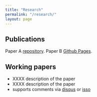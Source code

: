 ```yaml
---
title: "Research"
permalink: "/research/"
layout: page
---
```


## Publications

Paper A [repository](https://github.com/niklasbuschmann/contrast).
Paper B [Github Pages](https://pages.github.com/).

## Working papers

 - XXXX
  description of the paper
 - XXXX
  description of the paper
 - supports comments via [disqus](https://disqus.com/) or [isso](http://posativ.org/isso/)
